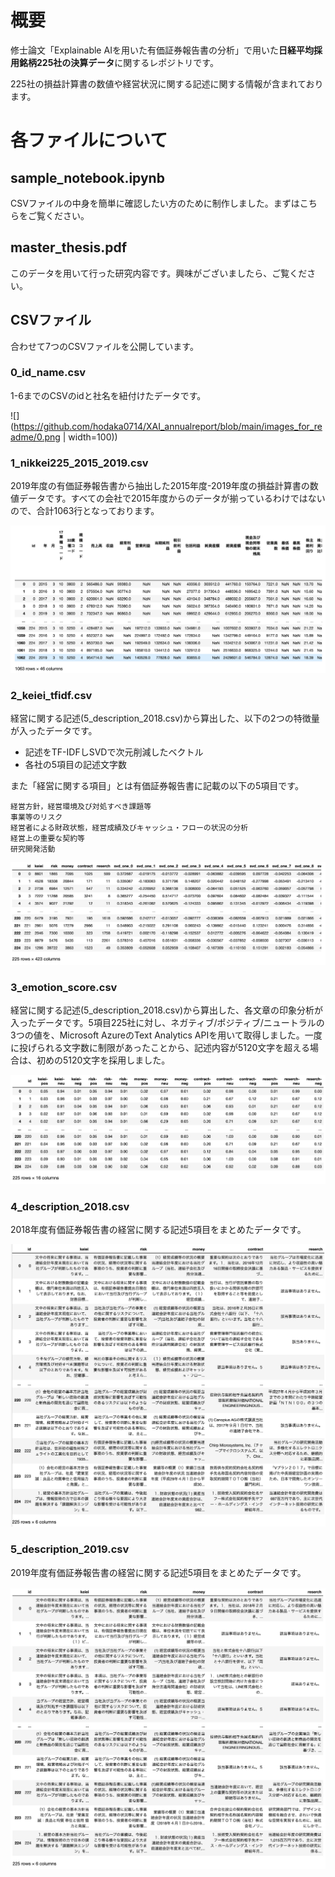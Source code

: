 # 概要

修士論文「Explainable AIを用いた有価証券報告書の分析」で用いた**日経平均採用銘柄225社の決算データ**に関するレポジトリです。

225社の損益計算書の数値や経営状況に関する記述に関する情報が含まれております。


# 各ファイルについて

## sample_notebook.ipynb

CSVファイルの中身を簡単に確認したい方のために制作しました。まずはこちらをご覧ください。

## master_thesis.pdf

このデータを用いて行った研究内容です。興味がございましたら、ご覧ください。

## CSVファイル

合わせて7つのCSVファイルを公開しています。

### 0_id_name.csv
 
 1-6までのCSVのidと社名を紐付けたデータです。
 
 ![](https://github.com/hodaka0714/XAI_annualreport/blob/main/images_for_readme/0.png | width=100))
 
 
### 1_nikkei225_2015_2019.csv
 
 2019年度の有価証券報告書から抽出した2015年度-2019年度の損益計算書の数値データです。すべての会社で2015年度からのデータが揃っているわけではないので、合計1063行となっております。
 
  ![](https://github.com/hodaka0714/XAI_annualreport/blob/main/images_for_readme/1.png)
 
### 2_keiei_tfidf.csv
 
 経営に関する記述(5_description_2018.csv)から算出した、以下の2つの特徴量が入ったデータです。
 * 記述をTF-IDFしSVDで次元削減したベクトル
 * 各社の5項目の記述文字数
 
 また「経営に関する項目」とは有価証券報告書に記載の以下の5項目です。
```
経営方針，経営環境及び対処すべき課題等
事業等のリスク
経営者による財政状態，経営成績及びキャッシュ・フローの状況の分析
経営上の重要な契約等
研究開発活動
```

  ![](https://github.com/hodaka0714/XAI_annualreport/blob/main/images_for_readme/2.png)
 
### 3_emotion_score.csv
 
 経営に関する記述(5_description_2018.csv)から算出した、各文章の印象分析が入ったデータです。5項目225社に対し、ネガティブ/ポジティブ/ニュートラルの3つの値を、Microsoft AzureのText Analytics APIを用いて取得しました。一度に投げられる文字数に制限があったことから、記述内容が5120文字を超える場合は、初めの5120文字を採用しました。
 
![](https://github.com/hodaka0714/XAI_annualreport/blob/main/images_for_readme/3.png)
 
### 4_description_2018.csv
 
2018年度有価証券報告書の経営に関する記述5項目をまとめたデータです。

  ![](https://github.com/hodaka0714/XAI_annualreport/blob/main/images_for_readme/4.png)
 
### 5_description_2019.csv
 
 2019年度有価証券報告書の経営に関する記述5項目をまとめたデータです。
 
   ![](https://github.com/hodaka0714/XAI_annualreport/blob/main/images_for_readme/5.png)
 
